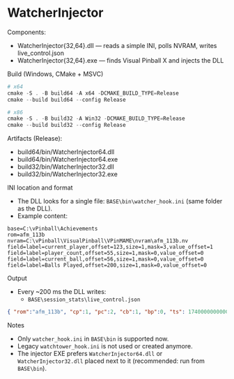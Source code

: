 # WatcherInjector

Components:
- WatcherInjector{32,64}.dll — reads a simple INI, polls NVRAM, writes live_control.json
- WatcherInjector{32,64}.exe — finds Visual Pinball X and injects the DLL

Build (Windows, CMake + MSVC)
```powershell
# x64
cmake -S . -B build64 -A x64 -DCMAKE_BUILD_TYPE=Release
cmake --build build64 --config Release

# x86
cmake -S . -B build32 -A Win32 -DCMAKE_BUILD_TYPE=Release
cmake --build build32 --config Release
```

Artifacts (Release):
- build64/bin/WatcherInjector64.dll
- build64/bin/WatcherInjector64.exe
- build32/bin/WatcherInjector32.dll
- build32/bin/WatcherInjector32.exe

INI location and format
- The DLL looks for a single file: `BASE\bin\watcher_hook.ini` (same folder as the DLL).
- Example content:
```
base=C:\vPinball\Achievements
rom=afm_113b
nvram=C:\vPinball\VisualPinball\VPinMAME\nvram\afm_113b.nv
field=label=current_player,offset=123,size=1,mask=3,value_offset=1
field=label=player_count,offset=55,size=1,mask=0,value_offset=0
field=label=current_ball,offset=56,size=1,mask=0,value_offset=0
field=label=Balls Played,offset=200,size=1,mask=0,value_offset=0
```

Output
- Every ~200 ms the DLL writes:
  - `BASE\session_stats\live_control.json`
```json
{ "rom":"afm_113b", "cp":1, "pc":2, "cb":1, "bp":0, "ts": 1740000000000 }
```

Notes
- Only `watcher_hook.ini` in `BASE\bin` is supported now.
- Legacy `watchtower_hook.ini` is not used or created anymore.
- The injector EXE prefers `WatcherInjector64.dll` or `WatcherInjector32.dll` placed next to it (recommended: run from `BASE\bin`).
